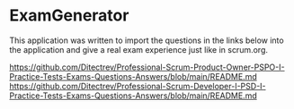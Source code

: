 # ExamGenerator

This application was written to import the questions in the links below into the application and give a real exam experience just like in scrum.org.

https://github.com/Ditectrev/Professional-Scrum-Product-Owner-PSPO-I-Practice-Tests-Exams-Questions-Answers/blob/main/README.md
https://github.com/Ditectrev/Professional-Scrum-Developer-I-PSD-I-Practice-Tests-Exams-Questions-Answers/blob/main/README.md
